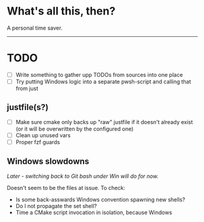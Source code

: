 # What's all this, then?

A personal time saver.

---

# TODO

- [ ] Write something to gather upp TODOs from sources into one place
- [ ] Try putting Windows logic into a separate pwsh-script and calling that from just

## justfile(s?)

- [ ] Make sure cmake only backs up "raw" justfile if it doesn't already exist (or it will be overwritten by the configured one)
- [ ] Clean up unused vars
- [ ] Proper fzf guards

## Windows slowdowns
_Later - switching back to Git bash under Win will do for now._

Doesn't seem to be the files at issue. To check:
 - Is some back-asswards Windows convention spawning new shells?
 - Do I not propagate the set shell?
 - Time a CMake script invocation in isolation, because Windows

